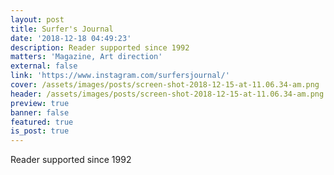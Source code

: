 ```yaml
---
layout: post
title: Surfer's Journal
date: '2018-12-18 04:49:23'
description: Reader supported since 1992
matters: 'Magazine, Art direction'
external: false
link: 'https://www.instagram.com/surfersjournal/'
cover: /assets/images/posts/screen-shot-2018-12-15-at-11.06.34-am.png
header: /assets/images/posts/screen-shot-2018-12-15-at-11.06.34-am.png
preview: true
banner: false
featured: true
is_post: true
---
```

Reader supported since 1992
